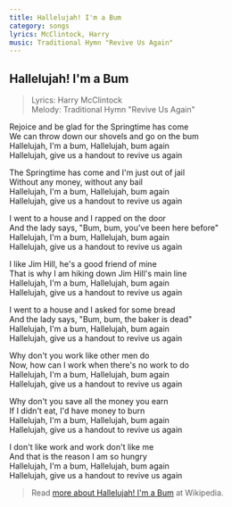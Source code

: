 ```yaml
---
title: Hallelujah! I'm a Bum
category: songs
lyrics: McClintock, Harry
music: Traditional Hymn "Revive Us Again"
---
```


## Hallelujah! I'm a Bum

> Lyrics: Harry McClintock  
Melody: Traditional Hymn "Revive Us Again"

Rejoice and be glad for the Springtime has come  
We can throw down our shovels and go on the bum  
Hallelujah, I'm a bum, Hallelujah, bum again  
Hallelujah, give us a handout to revive us again

The Springtime has come and I'm just out of jail  
Without any money, without any bail  
Hallelujah, I'm a bum, Hallelujah, bum again  
Hallelujah, give us a handout to revive us again

I went to a house and I rapped on the door  
And the lady says, "Bum, bum, you've been here before"  
Hallelujah, I'm a bum, Hallelujah, bum again  
Hallelujah, give us a handout to revive us again

I like Jim Hill, he's a good friend of mine  
That is why I am hiking down Jim Hill's main line  
Hallelujah, I'm a bum, Hallelujah, bum again  
Hallelujah, give us a handout to revive us again

I went to a house and I asked for some bread  
And the lady says, "Bum, bum, the baker is dead"  
Hallelujah, I'm a bum, Hallelujah, bum again  
Hallelujah, give us a handout to revive us again

Why don't you work like other men do  
Now, how can I work when there's no work to do  
Hallelujah, I'm a bum, Hallelujah, bum again  
Hallelujah, give us a handout to revive us again

Why don't you save all the money you earn  
If I didn't eat, I'd have money to burn  
Hallelujah, I'm a bum, Hallelujah, bum again  
Hallelujah, give us a handout to revive us again

I don't like work and work don't like me  
And that is the reason I am so hungry  
Hallelujah, I'm a bum, Hallelujah, bum again  
Hallelujah, give us a handout to revive us again

> Read [more about Hallelujah! I'm a Bum](https://en.wikipedia.org/wiki/Hallelujah,_I%27m_a_Bum) at Wikipedia.
